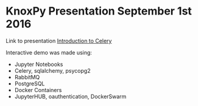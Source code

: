 # KnoxPy Presentation September 1st 2016

Link to presentation [Introduction to Celery](https://docs.google.com/presentation/d/1EN4ssjYnQmfK13fjo8m_lfXdk3dAHZXVH6KcOicsg08/edit?usp=sharing)

Interactive demo was made using:

 - Jupyter Notebooks
 - Celery, sqlalchemy, psycopg2
 - RabbitMQ
 - PostgreSQL
 - Docker Containers
 - JupyterHUB, oauthentication, DockerSwarm
